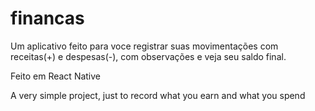 # financas

Um aplicativo feito para voce registrar suas movimentações com receitas(+) e despesas(-), com observações e veja seu saldo final.

Feito em React Native  


A very simple project, just to record what you earn and what you spend
